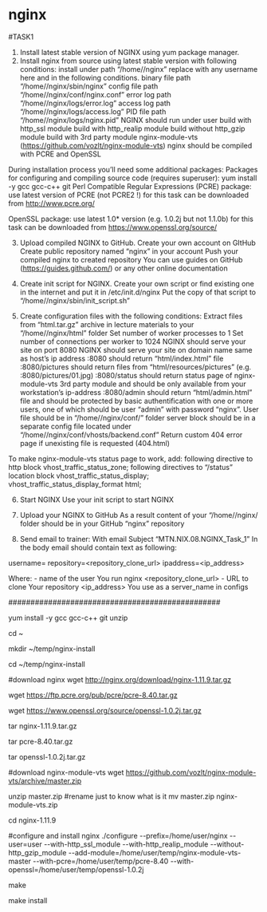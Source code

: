 # nginx

#TASK1
1. Install latest stable version of NGINX using yum package manager.
2. Install nginx from source using latest stable version with following conditions:
install under path “/home/<user>/nginx” replace <user> with any username here and in the following conditions.
binary file path “/home/<user>/nginx/sbin/nginx”
config file path “/home/<user>/nginx/conf/nginx.conf”
error log path “/home/<user>/nginx/logs/error.log”
access log path “/home/<user>/nginx/logs/access.log”
PID file path  “/home/<user>/nginx/logs/nginx.pid”
NGINX should run under user <user>
build with http_ssl module
build with http_realip module
build without http_gzip module
build with 3rd party module nginx-module-vts (https://github.com/vozlt/nginx-module-vts)
nginx should be compiled with PCRE and OpenSSL

During installation process you’ll need some additional packages:
Packages for configuring and compiling source code (requires superuser):
   yum install -y gcc gcc-c++ git
Perl Compatible Regular Expressions (PCRE) package: 
use latest version of PCRE (not PCRE2 !) for this task
can be downloaded from http://www.pcre.org/

OpenSSL package:
use latest 1.0* version (e.g. 1.0.2j but not 1.1.0b) for this task
can be downloaded from https://www.openssl.org/source/

3. Upload compiled NGINX to GitHub.
Create your own account on GItHub
Create public repository named “nginx” in your account
Push your compiled nginx to created repository
You can use guides on GitHub (https://guides.github.com/) or any other online documentation

4. Create init script for NGINX. 
Create your own script or find existing one in the internet and put it in /etc/init.d/nginx
Put the copy of that script to “/home/<user>/nginx/sbin/init_script.sh”

5. Create configuration files with the following conditions:
Extract files from “html.tar.gz” archive in lecture materials to your “/home/<user>/nginx/html” folder
Set number of worker processes to 1
Set number of connections per worker to 1024
NGINX should serve your site on port 8080
NGINX should serve your site on domain name same as host’s ip address
<ip-address>:8080 should return “html/index.html” file
<ip-address>:8080/pictures should return files from “html/resources/pictures” 
(e.g. <ip-address>:8080/pictures/01.jpg)
<ip-address>:8080/status should return status page of nginx-module-vts 3rd party module and should be only available from your workstation’s ip-address
<ip-address>:8080/admin should return “html/admin.html” file and should be protected by basic authentification with one or more users, one of which should be user “admin” with password “nginx”. User file should be in “/home/<user>/nginx/conf/” folder
server block should be in a separate config file located under “/home/<user>/nginx/conf/vhosts/backend.conf”
Return custom 404 error page if unexisting file is requested (404.html)

To make nginx-module-vts status page to work, add:
following directive to http block
vhost_traffic_status_zone; 
following directives to “/status” location block
vhost_traffic_status_display;
vhost_traffic_status_display_format html;

6. Start NGINX
Use your init script to start NGINX

7. Upload your NGINX to GitHub
As a result content of your “/home/<user>/nginx/ folder should be in your GitHub “nginx” repository

8. Send email to trainer: 
With email Subject “MTN.NIX.08.NGINX_Task_1”
In the body email should contain text as following:

username=<username>
repository=<repository_clone_url>
ipaddress=<ip_address>

Where:
 <username> - name of the user You run nginx
 <repository_clone_url> - URL to clone Your repository
 <ip_address> You use as a server_name in configs

################################################


yum install -y gcc gcc-c++ git unzip

cd ~

mkdir ~/temp/nginx-install

cd ~/temp/nginx-install

#download nginx
wget http://nginx.org/download/nginx-1.11.9.tar.gz

wget https://ftp.pcre.org/pub/pcre/pcre-8.40.tar.gz

wget https://www.openssl.org/source/openssl-1.0.2j.tar.gz

tar nginx-1.11.9.tar.gz

tar pcre-8.40.tar.gz

tar openssl-1.0.2j.tar.gz

#download nginx-module-vts
wget https://github.com/vozlt/nginx-module-vts/archive/master.zip

unzip master.zip
#rename just to know what is it
mv master.zip nginx-module-vts.zip

cd nginx-1.11.9

#configure and install nginx
./configure --prefix=/home/user/nginx --user=user --with-http_ssl_module --with-http_realip_module --without-http_gzip_module --add-module=/home/user/temp/nginx-module-vts-master --with-pcre=/home/user/temp/pcre-8.40 --with-openssl=/home/user/temp/openssl-1.0.2j

make

make install

